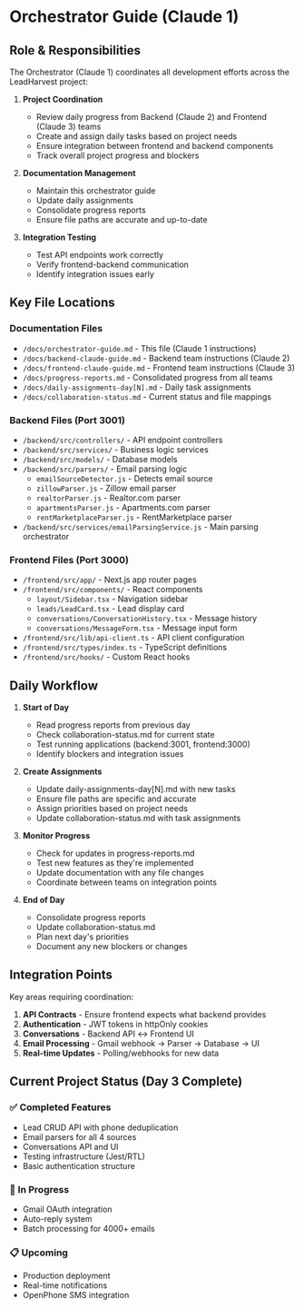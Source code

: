 # Orchestrator Guide (Claude 1)

## Role & Responsibilities

The Orchestrator (Claude 1) coordinates all development efforts across the LeadHarvest project:

1. **Project Coordination**
   - Review daily progress from Backend (Claude 2) and Frontend (Claude 3) teams
   - Create and assign daily tasks based on project needs
   - Ensure integration between frontend and backend components
   - Track overall project progress and blockers

2. **Documentation Management**
   - Maintain this orchestrator guide
   - Update daily assignments
   - Consolidate progress reports
   - Ensure file paths are accurate and up-to-date

3. **Integration Testing**
   - Test API endpoints work correctly
   - Verify frontend-backend communication
   - Identify integration issues early

## Key File Locations

### Documentation Files
- `/docs/orchestrator-guide.md` - This file (Claude 1 instructions)
- `/docs/backend-claude-guide.md` - Backend team instructions (Claude 2)
- `/docs/frontend-claude-guide.md` - Frontend team instructions (Claude 3)
- `/docs/progress-reports.md` - Consolidated progress from all teams
- `/docs/daily-assignments-day[N].md` - Daily task assignments
- `/docs/collaboration-status.md` - Current status and file mappings

### Backend Files (Port 3001)
- `/backend/src/controllers/` - API endpoint controllers
- `/backend/src/services/` - Business logic services
- `/backend/src/models/` - Database models
- `/backend/src/parsers/` - Email parsing logic
  - `emailSourceDetector.js` - Detects email source
  - `zillowParser.js` - Zillow email parser
  - `realtorParser.js` - Realtor.com parser
  - `apartmentsParser.js` - Apartments.com parser
  - `rentMarketplaceParser.js` - RentMarketplace parser
- `/backend/src/services/emailParsingService.js` - Main parsing orchestrator

### Frontend Files (Port 3000)
- `/frontend/src/app/` - Next.js app router pages
- `/frontend/src/components/` - React components
  - `layout/Sidebar.tsx` - Navigation sidebar
  - `leads/LeadCard.tsx` - Lead display card
  - `conversations/ConversationHistory.tsx` - Message history
  - `conversations/MessageForm.tsx` - Message input form
- `/frontend/src/lib/api-client.ts` - API client configuration
- `/frontend/src/types/index.ts` - TypeScript definitions
- `/frontend/src/hooks/` - Custom React hooks

## Daily Workflow

1. **Start of Day**
   - Read progress reports from previous day
   - Check collaboration-status.md for current state
   - Test running applications (backend:3001, frontend:3000)
   - Identify blockers and integration issues

2. **Create Assignments**
   - Update daily-assignments-day[N].md with new tasks
   - Ensure file paths are specific and accurate
   - Assign priorities based on project needs
   - Update collaboration-status.md with task assignments

3. **Monitor Progress**
   - Check for updates in progress-reports.md
   - Test new features as they're implemented
   - Update documentation with any file changes
   - Coordinate between teams on integration points

4. **End of Day**
   - Consolidate progress reports
   - Update collaboration-status.md
   - Plan next day's priorities
   - Document any new blockers or changes

## Integration Points

Key areas requiring coordination:
1. **API Contracts** - Ensure frontend expects what backend provides
2. **Authentication** - JWT tokens in httpOnly cookies
3. **Conversations** - Backend API ↔ Frontend UI
4. **Email Processing** - Gmail webhook → Parser → Database → UI
5. **Real-time Updates** - Polling/webhooks for new data

## Current Project Status (Day 3 Complete)

### ✅ Completed Features
- Lead CRUD API with phone deduplication
- Email parsers for all 4 sources
- Conversations API and UI
- Testing infrastructure (Jest/RTL)
- Basic authentication structure

### 🚧 In Progress
- Gmail OAuth integration
- Auto-reply system
- Batch processing for 4000+ emails

### 📋 Upcoming
- Production deployment
- Real-time notifications
- OpenPhone SMS integration